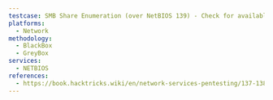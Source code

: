 ```yaml
---
testcase: SMB Share Enumeration (over NetBIOS 139) - Check for available SMB shares and named pipes; use smbclient -L //<IP> and Windows builtin tools (net view \\<IP>)
platforms: 
  - Network
methodology: 
  - BlackBox
  - GreyBox
services:
  - NETBIOS
references:
  - https://book.hacktricks.wiki/en/network-services-pentesting/137-138-139-pentesting-netbios.html
---
```

